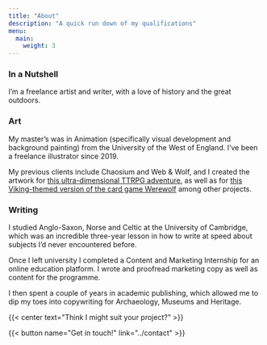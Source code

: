 ```yaml
---
title: "About"
description: "A quick run down of my qualifications"
menu:
  main:
    weight: 3
---
```


### In a Nutshell
I’m a freelance artist and writer, with a love of history and the great outdoors.

### Art
My master’s was in Animation (specifically visual development and background painting) from the University of the West of England. I’ve been a freelance illustrator since 2019. 

My previous clients include Chaosium and Web & Wolf, and I created the artwork for [this ultra-dimensional TTRPG adventure](https://mottokrosh.com/machinations/capes-and-cloaks/), as well as for [this Viking-themed version of the card game Werewolf](https://www.spilbræt.dk/spil/varulv/) among other projects.

### Writing
I studied Anglo-Saxon, Norse and Celtic at the University of Cambridge, which was an incredible three-year lesson in how to write at speed about subjects I’d never encountered before. 

Once I left university I completed a Content and Marketing Internship for an online education platform. I wrote and proofread marketing copy as well as content for the programme. 

I then spent a couple of years in academic publishing, which allowed me to dip my toes into copywriting for Archaeology, Museums and Heritage.

{{< center text="Think I might suit your project?" >}}

{{< button name="Get in touch!" link="../contact" >}}
